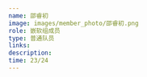 ```yaml
---
name: 邵睿初
image: images/member_photo/邵睿初.png
role: 嵌软组成员
type: 普通队员
links:
description:
time: 23/24
---
```

